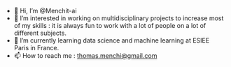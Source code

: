 - 👋 Hi, I’m @Menchit-ai
- 👀 I’m interested in working on multidisciplinary projects to increase most of my skills : it is always fun to work with a lot of people on a lot of different subjects.
- 🌱 I’m currently learning data science and machine learning at ESIEE Paris in France.
- 📫 How to reach me : thomas.menchi@gmail.com

<!---
Menchit-ai/Menchit-ai is a ✨ special ✨ repository because its `README.md` (this file) appears on your GitHub profile.
You can click the Preview link to take a look at your changes.
--->
